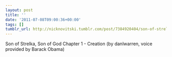 ```yaml
---
layout: post
title: ''
date: '2011-07-08T09:00:36+00:00'
tags: []
tumblr_url: http://nicknovitski.tumblr.com/post/7384920404/son-of-strelka-son-of-god-chapter-1-creation
---
```

Son of Strelka, Son of God Chapter 1 - Creation (by danlwarren, voice provided by Barack Obama)
